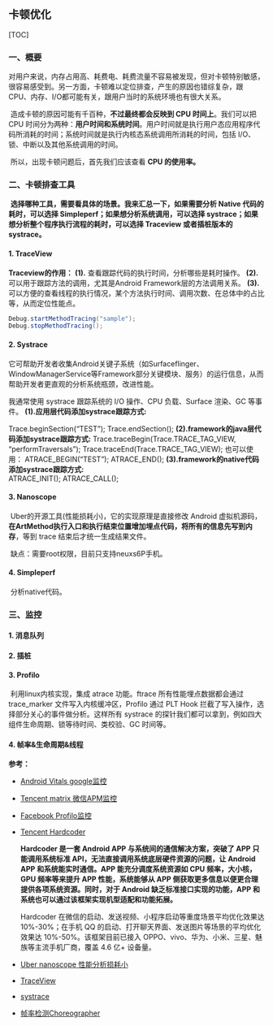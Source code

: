 ## 卡顿优化

[TOC]

### 一、概要

​	对用户来说，内存占用高、耗费电、耗费流量不容易被发现，但对卡顿特别敏感，很容易感受到。另一方面，卡顿难以定位排查，产生的原因也错综复杂，跟CPU、内存、I/O都可能有关，跟用户当时的系统环境也有很大关系。

​	造成卡顿的原因可能有千百种，**不过最终都会反映到 CPU 时间上**。我们可以把 CPU 时间分为两种：**用户时间和系统时间**。用户时间就是执行用户态应用程序代码所消耗的时间；系统时间就是执行内核态系统调用所消耗的时间，包括 I/O、锁、中断以及其他系统调用的时间。 

​	所以，出现卡顿问题后，首先我们应该查看 **CPU 的使用率。**

### 二、卡顿排查工具

​	**选择哪种工具，需要看具体的场景。我来汇总一下，如果需要分析 Native 代码的耗时，可以选择 Simpleperf；如果想分析系统调用，可以选择 systrace；如果想分析整个程序执行流程的耗时，可以选择 Traceview 或者插桩版本的 systrace。**

#### 1. TraceView

**Traceview的作用：**
 **(1).** 查看跟踪代码的执行时间，分析哪些是耗时操作。
 **(2).** 可以用于跟踪方法的调用，尤其是Android Framework层的方法调用关系。
 **(3).** 可以方便的查看线程的执行情况，某个方法执行时间、调用次数、在总体中的占比等，从而定位性能点。

```java
Debug.startMethodTracing("sample");
Debug.stopMethodTracing();
```

#### 2. Systrace

​	它可帮助开发者收集Android关键子系统（如Surfaceflinger、WindowManagerService等Framework部分关键模块、服务）的运行信息，从而帮助开发者更直观的分析系统瓶颈，改进性能。

我通常使用 systrace 跟踪系统的 I/O 操作、CPU 负载、Surface 渲染、GC 等事件。
**(1).应用层代码添加systrace跟踪方式:**

  Trace.beginSection(“TEST”);
  Trace.endSection();
**(2).framework的java层代码添加systrace跟踪方式:**
 Trace.traceBegin(Trace.TRACE_TAG_VIEW, “performTraversals”);
 Trace.traceEnd(Trace.TRACE_TAG_VIEW);
 也可以使用：
 ATRACE_BEGIN(“TEST”);
 ATRACE_END();
**(3).framework的native代码添加systrace跟踪方式:**  
 ATRACE_INIT();
 ATRACE_CALL();

#### 3. Nanoscope

​	Uber的开源工具(性能损耗小)，它的实现原理是直接修改 Android 虚拟机源码，**在ArtMethod执行入口和执行结束位置增加埋点代码，将所有的信息先写到内存**，等到 trace 结束后才统一生成结果文件。

​	缺点：需要root权限，目前只支持neuxs6P手机。

#### 4. Simpleperf

​	分析native代码。

### 三、监控

#### 1. 消息队列

#### 2. 插桩

#### 3. Profilo

​	利用linux内核实现，集成 atrace 功能。ftrace 所有性能埋点数据都会通过 trace_marker 文件写入内核缓冲区，Profilo 通过 PLT  Hook 拦截了写入操作，选择部分关心的事件做分析。这样所有 systrace 的探针我们都可以拿到，例如四大组件生命周期、锁等待时间、类校验、GC 时间等。

#### 4. 帧率&生命周期&线程



**参考：**

- [Android Vitals google监控](https://developer.android.google.cn/topic/performance/vitals/)

- [Tencent matrix 微信APM监控](https://github.com/Tencent/matrix#matrix_android_cn)

- [Facebook Profilo监控](https://github.com/facebookincubator/profilo)

- [Tencent Hardcoder](https://github.com/Tencent/Hardcoder)

  **Hardcoder 是一套 Android APP 与系统间的通信解决方案，突破了 APP 只能调用系统标准 API，无法直接调用系统底层硬件资源的问题，让 Android APP 和系统能实时通信。APP 能充分调度系统资源如 CPU 频率，大小核，GPU 频率等来提升 APP 性能，系统能够从 APP 侧获取更多信息以便更合理提供各项系统资源。同时，对于 Android 缺乏标准接口实现的功能，APP 和系统也可以通过该框架实现机型适配和功能拓展。**

  Hardcoder 在微信的启动、发送视频、小程序启动等重度场景平均优化效果达 10%-30%；在手机 QQ 的启动、打开聊天界面、发送图片等场景的平均优化效果达 10%-50%。该框架目前已接入 OPPO、vivo、华为、小米、三星、魅族等主流手机厂商，覆盖 4.6 亿+ 设备量。

- [Uber nanoscope 性能分析损耗小](https://github.com/uber/nanoscope)

- [TraceView](https://developer.android.com/studio/profile/generate-trace-logs#java)

- [systrace](https://source.android.com/devices/tech/debug/systrace?hl=zh-cn)

- [帧率检测Choreographer](https://github.com/wasabeef/Takt)